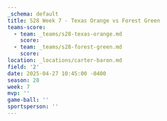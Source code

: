 ```yaml
---
_schema: default
title: S28 Week 7 - Texas Orange vs Forest Green
teams-score:
  - team: _teams/s28-texas-orange.md
    score:
  - team: _teams/s28-forest-green.md
    score:
location: _locations/carter-baron.md
field: '2'
date: 2025-04-27 10:45:00 -0400
season: 28
week: 7
mvp: ''
game-ball: ''
sportsperson: ''
---
```

